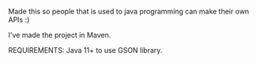 Made this so people that is used to java programming can make their own APIs :)

I've made the project in Maven.

REQUIREMENTS:
Java 11+ to use GSON library.
